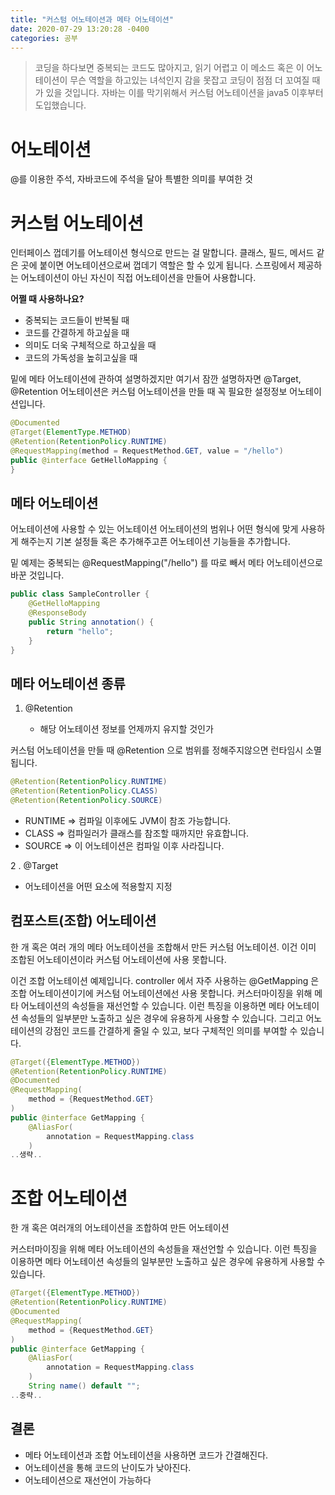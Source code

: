 ```yaml
---
title: "커스텀 어노테이션과 메타 어노테이션"     
date: 2020-07-29 13:20:28 -0400
categories: 공부
---
```


> 코딩을 하다보면 중복되는 코드도 많아지고, 읽기 어렵고 이 메소드 혹은 이 어노테이션이 무슨 역할을 하고있는 녀석인지 감을 못잡고 코딩이 점점 더 꼬여질 때가 있을 것입니다.
>자바는 이를 막기위해서 커스텀 어노테이션을 java5 이후부터 도입했습니다.

# 어노테이션

@를 이용한 주석, 자바코드에 주석을 달아 특별한 의미를 부여한 것

# 커스텀 어노테이션
인터페이스 껍데기를 어노테이션 형식으로 만드는 걸 말합니다. 클래스, 필드, 메서드 같은 곳에 붙이면 어노테이션으로써 껍데기 역할은 할 수 있게 됩니다. 스프링에서 제공하는 어노테이션이 아닌 자신이 직접 어노테이션을 만들어 사용합니다.

**어쩔 때 사용하나요?**
 - 중복되는 코드들이 반복될 때
 - 코드를 간결하게 하고싶을 때
 - 의미도 더욱 구체적으로 하고싶을 때
 - 코드의 가독성을 높히고싶을 때

밑에 메타 어노테이션에 관하여 설명하겠지만 여기서 잠깐 설명하자면 @Target, @Retention 어노테이션은 커스텀 어노테이션을 만들 때 꼭 필요한 설정정보 어노테이션입니다. 
```java
@Documented
@Target(ElementType.METHOD)
@Retention(RetentionPolicy.RUNTIME)
@RequestMapping(method = RequestMethod.GET, value = "/hello")
public @interface GetHelloMapping {
}
```

## 메타 어노테이션

어노테이션에 사용할 수 있는 어노테이션
어노테이션의 범위나 어떤 형식에 맞게 사용하게 해주는지 기본 설정들 혹은 추가해주고픈 어노테이션 기능들을 추가합니다.

밑 예제는 중복되는 @RequestMapping("/hello") 를 따로 빼서 메타 어노테이션으로 바꾼 것입니다.
```java
public class SampleController {
    @GetHelloMapping
    @ResponseBody
    public String annotation() {
        return "hello";
    }
}
```

## 메타 어노테이션 종류
 1. @Retention
    
    - 해당 어노테이션 정보를 언제까지 유지할 것인가

커스텀 어노테이션을 만들 때 @Retention 으로 범위를 정해주지않으면 런타임시 소멸됩니다.

```java
@Retention(RetentionPolicy.RUNTIME)
@Retention(RetentionPolicy.CLASS) 
@Retention(RetentionPolicy.SOURCE)
```
 - RUNTIME => 컴파일 이후에도 JVM이 참조 가능합니다.
 - CLASS => 컴파일러가 클래스를 참조할 때까지만 유효합니다.
 - SOURCE => 이 어노테이션은 컴파일 이후 사라집니다. 
 
 2 . @Target
 
 - 어노테이션을 어떤 요소에 적용할지 지정
 

## 컴포스트(조합) 어노테이션
한 개 혹은 여러 개의 메타 어노테이션을 조합해서 만든 커스텀 어노테이션. 이건 이미 조합된 어노테이션이라 커스텀 어노테이션에 사용 못합니다.

이건 조합 어노테이션 예제입니다. controller 에서 자주 사용하는 @GetMapping 은 조합 어노테이션이기에 커스텀 어노테이션에선 사용 못합니다.
커스터마이징을 위해 메타 어노테이션의 속성들을 재선언할 수 있습니다. 이런 특징을 이용하면 메타 어노테이션 속성들의 일부분만 노출하고 싶은 경우에 유용하게 사용할 수 있습니다.
그리고 어노테이션의 강점인 코드를 간결하게 줄일 수 있고, 보다 구체적인 의미를 부여할 수 있습니다.
```java
@Target({ElementType.METHOD})
@Retention(RetentionPolicy.RUNTIME)
@Documented
@RequestMapping(
    method = {RequestMethod.GET}
)
public @interface GetMapping {
    @AliasFor(
        annotation = RequestMapping.class
    )
..생략..
```

# 조합 어노테이션

 한 개 혹은 여러개의 어노테이션을 조합하여 만든 어노테이션
 
  커스터마이징을 위해 메타 어노테이션의 속성들을 재선언할 수 있습니다. 이런 특징을 이용하면 메타 어노테이션 속성들의 일부분만 노출하고 싶은 경우에 유용하게 사용할 수 있습니다.
```java
@Target({ElementType.METHOD})
@Retention(RetentionPolicy.RUNTIME)
@Documented
@RequestMapping(
    method = {RequestMethod.GET}
)
public @interface GetMapping {
    @AliasFor(
        annotation = RequestMapping.class
    )
    String name() default "";
..중략..
```

## 결론
- 메타 어노테이션과 조합 어노테이션을 사용하면 코드가 간결해진다.
- 어노테이션을 통해 코드의 난이도가 낮아진다.
- 어노테이션으로 재선언이 가능하다

